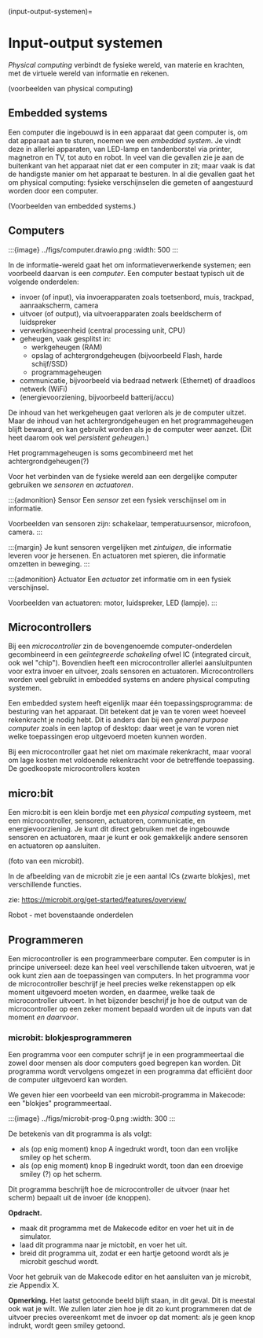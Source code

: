 (input-output-systemen)=
# Input-output systemen

*Physical computing* verbindt de fysieke wereld, van materie en krachten, met de virtuele wereld van informatie en rekenen.

(voorbeelden van physical computing)

## Embedded systems

Een computer die ingebouwd is in een apparaat dat geen computer is, om dat apparaat aan te sturen, noemen we een *embedded system*.
Je vindt deze in allerlei apparaten, van LED-lamp en tandenborstel via printer, magnetron en TV, tot auto en robot.
In veel van die gevallen zie je aan de buitenkant van het apparaat niet dat er een computer in zit; 
maar vaak is dat de handigste manier om het apparaat te besturen.
In al die gevallen gaat het om physical computing: fysieke verschijnselen die gemeten of aangestuurd worden door een computer.

(Voorbeelden van embedded systems.)

## Computers

:::{image} ../figs/computer.drawio.png
:width: 500
:::

In de informatie-wereld gaat het om informatieverwerkende systemen; een voorbeeld daarvan is een *computer*.
Een computer bestaat typisch uit de volgende onderdelen:

* invoer (of input), via invoerapparaten zoals toetsenbord, muis, trackpad, aanraakscherm, camera
* uitvoer (of output), via uitvoerapparaten zoals beeldscherm of luidspreker
* verwerkingseenheid (central processing unit, CPU)
* geheugen, vaak gesplitst in:
    * werkgeheugen (RAM)
    * opslag of achtergrondgeheugen (bijvoorbeeld Flash, harde schijf/SSD)
    * programmageheugen
* communicatie, bijvoorbeeld via bedraad netwerk (Ethernet) of draadloos netwerk (WiFi)
* (energievoorziening, bijvoorbeeld batterij/accu)

De inhoud van het werkgeheugen gaat verloren als je de computer uitzet.
Maar de inhoud van het achtergrondgeheugen en het programmageheugen blijft bewaard, 
en kan gebruikt worden als je de computer weer aanzet.
(Dit heet daarom ook wel *persistent geheugen*.)

Het programmageheugen is soms gecombineerd met het achtergrondgeheugen(?)

Voor het verbinden van de fysieke wereld aan een dergelijke computer gebruiken we *sensoren* en *actuatoren*.



:::{admonition} Sensor
Een *sensor* zet een fysiek verschijnsel om in informatie.

Voorbeelden van sensoren zijn: schakelaar, temperatuursensor, microfoon, camera.
:::

:::{margin}
Je kunt sensoren vergelijken met *zintuigen*, die informatie leveren voor je hersenen. En actuatoren met spieren, die informatie omzetten in beweging.
:::

:::{admonition} Actuator
Een *actuator* zet informatie om in een fysiek verschijnsel.

Voorbeelden van actuatoren: motor, luidspreker, LED (lampje).
:::



## Microcontrollers

Bij een *microcontroller* zin de bovengenoemde computer-onderdelen gecombineerd in een *geïntegreerde schakeling* ofwel IC (integrated circuit, ook wel "chip"). Bovendien heeft een microcontroller allerlei aansluitpunten voor extra invoer en uitvoer, zoals sensoren en actuatoren.
Microcontrollers worden veel gebruikt in embedded systems en andere physical computing systemen.

Een embedded system heeft eigenlijk maar één toepassingsprogramma: de besturing van het apparaat. Dit betekent dat je van te voren weet hoeveel rekenkracht je nodig hebt. Dit is anders dan bij een *general purpose computer* zoals in een laptop of desktop: daar weet je van te voren niet welke toepassingen erop uitgevoerd moeten kunnen worden.

Bij een microcontroller gaat het niet om maximale rekenkracht, maar vooral om lage kosten met voldoende rekenkracht voor de betreffende toepassing. De goedkoopste microcontrollers kosten 

## micro:bit

Een micro:bit is een klein bordje met een *physical computing* systeem, met een microcontroller, sensoren, actuatoren, communicatie, en energievoorziening. 
Je kunt dit direct gebruiken met de ingebouwde sensoren en actuatoren, maar je kunt er ook gemakkelijk andere sensoren en actuatoren op aansluiten.

(foto van een microbit).


In de afbeelding van de microbit zie je een aantal ICs (zwarte blokjes), met verschillende functies.


zie: https://microbit.org/get-started/features/overview/



Robot - met bovenstaande onderdelen

## Programmeren

Een microcontroller is een programmeerbare computer. Een computer is in principe universeel: deze kan heel veel verschillende taken uitvoeren, wat je ook kunt zien aan de toepassingen van computers. In het programma voor de microcontroller beschrijf je heel precies welke rekenstappen op elk moment uitgevoerd moeten worden, en daarmee, welke taak de microcontroller uitvoert. In het bijzonder beschrijf je hoe de output van de microcontroller op een zeker moment bepaald worden uit de inputs van dat moment *en daarvoor*.

### microbit: blokjesprogrammeren

Een programma voor een computer schrijf je in een programmeertaal die zowel door mensen als door computers goed begrepen kan worden.
Dit programma wordt vervolgens omgezet in een programma dat efficiënt door de computer uitgevoerd kan worden.

We geven hier een voorbeeld van een microbit-programma in Makecode: een "blokjes" programmeertaal.

:::{image} ../figs/microbit-prog-0.png
:width: 300
:::

De betekenis van dit programma is als volgt:

* als (op enig moment) knop A ingedrukt wordt, toon dan een vrolijke smiley op het scherm.
* als (op enig moment) knop B ingedrukt wordt, toon dan een droevige smiley (?) op het scherm.

Dit programma beschrijft hoe de microcontroller de uitvoer (naar het scherm) bepaalt uit de invoer (de knoppen).

**Opdracht.**

* maak dit programma met de Makecode editor en voer het uit in de simulator.
* laad dit programma naar je mictobit, en voer het uit.
* breid dit programma uit, zodat er een hartje getoond wordt als je microbit geschud wordt.

Voor het gebruik van de Makecode editor en het aansluiten van je microbit, zie Appendix X.

**Opmerking.** Het laatst getoonde beeld blijft staan, in dit geval. Dit is meestal ook wat je wilt. We zullen later zien hoe je dit zo kunt programmeren dat de uitvoer precies overeenkomt met de invoer op dat moment: als je geen knop indrukt, wordt geen smiley getoond.